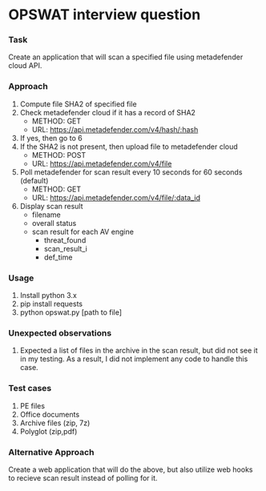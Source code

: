 # OPSWAT interview question

### Task
Create an application that will scan a specified file using metadefender cloud API.

### Approach
1. Compute file SHA2 of specified file
2. Check metadefender cloud if it has a record of SHA2
    * METHOD: GET
    * URL: https://api.metadefender.com/v4/hash/:hash
3. If yes, then go to 6
4. If the SHA2 is not present, then upload file to metadefender cloud
    * METHOD: POST
    * URL: https://api.metadefender.com/v4/file
5. Poll metadefender for scan result every 10 seconds for 60 seconds (default)
    * METHOD: GET
    * URL: https://api.metadefender.com/v4/file/:data_id
6. Display scan result
    * filename
    * overall status
    * scan result for each AV engine
      * threat_found
      * scan_result_i
      * def_time

### Usage
1. Install python 3.x
2. pip install requests
3. python opswat.py [path to file]

### Unexpected observations
1. Expected a list of files in the archive in the scan result, but did not see it in my testing.  As a result, I did not implement any code to handle this case.

### Test cases
1. PE files
2. Office documents
3. Archive files (zip, 7z)
4. Polyglot (zip,pdf)


### Alternative Approach
Create a web application that will do the above, but also utilize web hooks to recieve scan result instead of polling for it.
